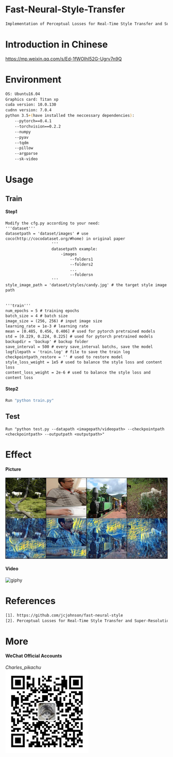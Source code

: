 # Fast-Neural-Style-Transfer
```sh
Implementation of Perceptual Losses for Real-Time Style Transfer and Super-Resolution.
```

# Introduction in Chinese
https://mp.weixin.qq.com/s/Ed-1fWOIhI52G-Ugrv7n9Q

# Environment
```sh
OS: Ubuntu16.04
Graphics card: Titan xp
cuda version: 10.0.130
cudnn version: 7.0.4
python 3.5+(have installed the neccessary dependencies):
	--pytorch==0.4.1
	--torchvision==0.2.2
	--numpy
	--pyav
	--tqdm
	--pillow
	--argparse
	--sk-video
```

# Usage
## Train
#### Step1
```
Modify the cfg.py according to your need:
'''dataset'''
datasetpath = 'dataset/images' # use coco(http://cocodataset.org/#home) in original paper
					'''
					datasetpath example:
						-images
							--folders1
							--folders2
							...
							--foldersn
					'''
style_image_path = 'dataset/styles/candy.jpg' # the target style image path


'''train'''
num_epochs = 5 # training epochs
batch_size = 4 # batch size
image_size = (256, 256) # input image size
learning_rate = 1e-3 # learning rate
mean = [0.485, 0.456, 0.406] # used for pytorch pretrained models
std = [0.229, 0.224, 0.225] # used for pytorch pretrained models
backupdir = 'backup' # backup folder
save_interval = 500 # every save_interval batchs, save the model
logfilepath = 'train.log' # file to save the train log
checkpointpath_restore = '' # used to restore model
style_loss_weight = 1e5 # used to balance the style loss and content loss
content_loss_weight = 2e-6 # used to balance the style loss and content loss
```
#### Step2
```sh
Run "python train.py"
```
## Test
```
Run "python test.py --datapath <imagepath/videopath> --checkpointpath <checkpointpath> --outputpath <outputpath>"
```

# Effect
#### Picture
![img](./material/output.jpg)
#### Video
![giphy](./material/output.gif)

# References
```sh
[1]. https://github.com/jcjohnson/fast-neural-style
[2]. Perceptual Losses for Real-Time Style Transfer and Super-Resolution(Johnson, Justin and Alahi, Alexandre and Fei-Fei, Li)
```

# More
#### WeChat Official Accounts
*Charles_pikachu*  
![img](./material/pikachu.jpg)